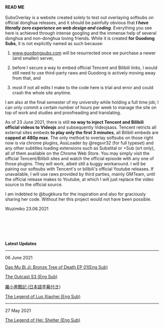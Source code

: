 <b>READ ME</b>
<br><br>
SubsOverlay is a website created solely to test out overlaying softsubs on official donghua releases, and it should be painfully obvious that ***I have literally zero experience on web design and coding***. Everything you see here is achieved through intense googling and the immense help of several donghua and non-donghua loving friends. While it is created **for Guodong Subs**, it is not explicitly named as such because: 

1) www.guodongsubs.com will be resurrected once we purchase a newer (and smaller) server, 

2) before I secure a way to embed official Tencent and Bilibili links, I would still need to use third-party raws and Guodong is actively moving away from that, and 

3) most if not all edits I make to the code here is trial and error and could crash the whole site anytime. 

I am also at the final semester of my university while holding a full time job; I can only commit a certain number of hours per week to manage the site on top of work and studies and proofreading and translating. 

As of 23 June 2021, there is still **no way to inject Tencent and Bilibili official videos to Videojs** and subsequently Videojsass. Tencent retricts all external sites embeds **to play only the first 3 minutes**, all Bilibili embeds are **capped at 480p max**. The only method to overlay softsubs on those right now is via chrome plugins, AssLoader by @regsvr32 (for full typeset) and any other subtitles loading extensions such as Substital or +Sub (srt only), all of them available on the Chrome Web Store. You may simply visit the official Tencent/Bilibili sites and watch the official episode with any one of those plugins. They will work, albeit still a buggy workaround. I will be pairing our softsubs with Tencent's or bilibili's official Youtube releases. If unavailable, I will use raws provided by third parties, mainly GMTeam, until the official release makes to Youtube, at which I will just replace the video source to the official source.  

I am indebted to @bugkkura for the inspiration and also for graciously sharing her code. Without her this project would not have been possible. 


Wuzimiko
23.06.2021

<br><br>
---
<b>Latest Updates</b>

---
06 June 2021

<a href="https://wuzimiko.github.io/subsoverlay/bronzetreeofdeath/en">Dao Mu Bi Ji: Bronze Tree of Death EP 01(Eng Sub)</a>

<a href="https://wuzimiko.github.io/subsoverlay/theoutcasts3/en">The Outcast S3 (Eng Sub)</a>

 <p style="font-family : 'ヒラギノ角ゴ ProN' , 'Hiragino Kaku Gothic ProN' , '游ゴシック' , '游ゴシック体' , YuGothic , 'Yu Gothic' , 'メイリオ' , Meiryo , 'ＭＳ ゴシック' , 'MS Gothic' , HiraKakuProN-W3 , 'TakaoExゴシック' , TakaoExGothic , 'MotoyaLCedar' , 'Droid Sans Japanese' , sans-serif;
"> <a href="https://wuzimiko.github.io/subsoverlay/luoxiaohei/jp">羅小黑戰記 (日本語字幕付き)</a> </p>
 
 <a href="https://wuzimiko.github.io/subsoverlay/luoxiaohei/en">The Legend of Luo Xiaohei (Eng Sub)</a>
 
---
 27 May 2021

 <a href="https://wuzimiko.github.io/subsoverlay/luoxiaohei/en-officialmv">The Legend of Hei: Shelter (Eng Sub)</a>

